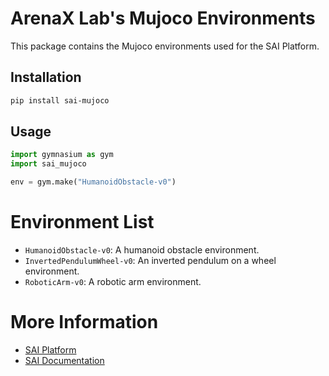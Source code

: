 # ArenaX Lab's Mujoco Environments

This package contains the Mujoco environments used for the SAI Platform.

## Installation

```bash
pip install sai-mujoco
```

## Usage

```python
import gymnasium as gym
import sai_mujoco

env = gym.make("HumanoidObstacle-v0")
```

# Environment List

- `HumanoidObstacle-v0`: A humanoid obstacle environment.
- `InvertedPendulumWheel-v0`: An inverted pendulum on a wheel environment.
- `RoboticArm-v0`: A robotic arm environment.

# More Information

- [SAI Platform](https://competesai.com)
- [SAI Documentation](https://docs.competesai.com)
